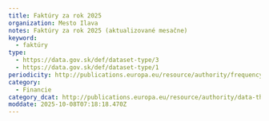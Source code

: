 ```yaml
---
title: Faktúry za rok 2025
organization: Mesto Ilava
notes: Faktúry za rok 2025 (aktualizované mesačne)
keyword:
  - faktúry
type:
  - https://data.gov.sk/def/dataset-type/3
  - https://data.gov.sk/def/dataset-type/1
periodicity: http://publications.europa.eu/resource/authority/frequency/ANNUAL
category:
  - Financie
category_dcat: http://publications.europa.eu/resource/authority/data-theme/ECON
moddate: 2025-10-08T07:18:18.470Z
---
```

